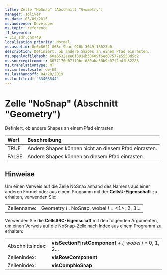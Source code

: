 ```yaml
---
title: Zelle "NoSnap" (Abschnitt "Geometry")
manager: soliver
ms.date: 03/09/2015
ms.audience: Developer
ms.topic: reference
f1_keywords:
- vis_sdr.chm740
localization_priority: Normal
ms.assetid: 0e6c8621-868c-9eac-926b-3049f18023b0
description: Definiert, ob andere Shapes an einem Pfad einrasten.
ms.openlocfilehash: 60a6532aee0f391eb38609f6ed87577e5558d5c2
ms.sourcegitcommit: 8657170d071f9bcf680aba50b9c07f2a4fb82283
ms.translationtype: MT
ms.contentlocale: de-DE
ms.lasthandoff: 04/28/2019
ms.locfileid: "33408544"
---
```

# <a name="nosnap-cell-geometry-section"></a>Zelle "NoSnap" (Abschnitt "Geometry")

Definiert, ob andere Shapes an einem Pfad einrasten.
  
|**Wert**|**Beschreibung**|
|:-----|:-----|
| TRUE  <br/> | Andere Shapes können nicht an diesem Pfad einrasten.  <br/> |
| FALSE  <br/> | Andere Shapes können an diesem Pfad einrasten.  <br/> |
   
## <a name="remarks"></a>Hinweise

Um einen Verweis auf die Zelle NoSnap anhand des Namens aus einer anderen Formel oder aus einem Programm mit der **CellsU-Eigenschaft** zu erhalten, verwenden Sie: 
  
|||
|:-----|:-----|
| Zellenname:  <br/> | Geometry  *i*  . NoSnap, wobei  *i*  = <1>, 2, 3...  <br/> |
   
Verwenden Sie die **CellsSRC-Eigenschaft** mit den folgenden Argumenten, um einen Verweis auf die NoSnap-Zelle nach Index aus einem Programm zu erhalten: 
  
|||
|:-----|:-----|
| Abschnittsindex:  <br/> |**visSectionFirstComponent**  +   *i,* *wobei i* = 0, 1, 2...  <br/> |
| Zeilenindex:  <br/> |**visRowComponent** <br/> |
| Zeilenindex:  <br/> |**visCompNoSnap** <br/> |
   

